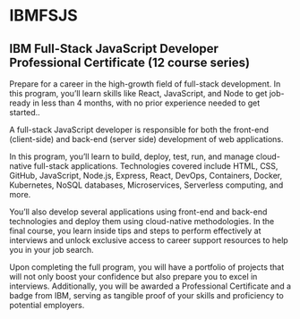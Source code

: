 # IBMFSJS
## IBM Full-Stack JavaScript Developer Professional Certificate (12 course series)

Prepare for a career in the high-growth field of full-stack development. In this program, you’ll learn skills like React, JavaScript, and Node to get job-ready in less than 4 months, with no prior experience needed to get started.. 

A full-stack JavaScript developer is responsible for both the front-end (client-side) and back-end (server side) development of web applications.

In this program, you’ll learn to build, deploy, test, run, and manage cloud-native full-stack applications. Technologies covered include HTML, CSS, GitHub, JavaScript, Node.js, Express, React, DevOps, Containers, Docker, Kubernetes, NoSQL databases, Microservices, Serverless computing, and more. 

 You’ll also develop several applications using front-end and back-end technologies and deploy them using cloud-native methodologies. In the final course, you learn inside tips and steps to perform effectively at interviews and unlock exclusive access to career support resources to help you in your job search.

Upon completing the full program, you will have a portfolio of projects that will not only boost your confidence but also prepare you to excel in interviews. Additionally, you will be awarded a Professional Certificate and a badge from IBM, serving as tangible proof of your skills and proficiency to potential employers.
